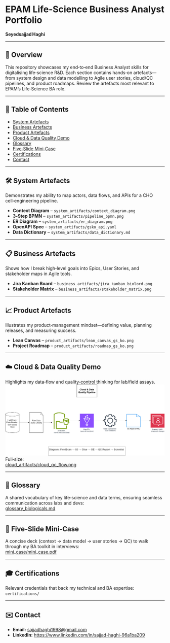 # EPAM Life‑Science Business Analyst Portfolio  
**Seyedsajjad Haghi**

---

## 📖 Overview  
This repository showcases my end‑to‑end Business Analyst skills for digitalising life‑science R&D. Each section contains hands‑on artefacts—from system design and data modelling to Agile user stories, cloud/QC pipelines, and product roadmaps. Review the artefacts most relevant to EPAM’s Life‑Science BA role.

---

## 🚀 Table of Contents  
- [System Artefacts](#system-artefacts)  
- [Business Artefacts](#business-artefacts)  
- [Product Artefacts](#product-artefacts)  
- [Cloud & Data Quality Demo](#cloud--data-quality-demo)  
- [Glossary](#glossary)  
- [Five‑Slide Mini‑Case](#five-slide-mini-case)  
- [Certifications](#certifications)  
- [Contact](#contact)  

---

## 🛠️ System Artefacts  
Demonstrates my ability to map actors, data flows, and APIs for a CHO cell‑engineering pipeline.  
- **Context Diagram** – `system_artifacts/context_diagram.png`  
- **3‑Step BPMN** – `system_artifacts/pipeline_bpmn.png`  
- **ER Diagram** – `system_artifacts/er_diagram.png`  
- **OpenAPI Spec** – `system_artifacts/gsko_api.yaml`  
- **Data Dictionary** – `system_artifacts/data_dictionary.md`  

---

## 📋 Business Artefacts  
Shows how I break high‑level goals into Epics, User Stories, and stakeholder maps in Agile tools.  
- **Jira Kanban Board** – `business_artifacts/jira_kanban_biolord.png`  
- **Stakeholder Matrix** – `business_artifacts/stakeholder_matrix.png`  

---

## 📈 Product Artefacts  
Illustrates my product‑management mindset—defining value, planning releases, and measuring success.  
- **Lean Canvas** – `product_artifacts/lean_canvas_gs_ko.png`  
- **Project Roadmap** – `product_artifacts/roadmap_gs_ko.png`  

---

## ☁️ Cloud & Data Quality Demo  
Highlights my data‑flow and quality‑control thinking for lab/field assays.  
![Cloud QC Flow](cloud_artifacts/cloud_qc_flow.png)  
Full‑size:  
[cloud_artifacts/cloud_qc_flow.png](cloud_artifacts/cloud_qc_flow.png)  

---

## 🧬 Glossary  
A shared vocabulary of key life‑science and data terms, ensuring seamless communication across labs and devs:  
[glossary_biologicals.md](./glossary_biologicals.md)  

---

## 📄 Five‑Slide Mini‑Case  
A concise deck (context → data model → user stories → QC) to walk through my BA toolkit in interviews:  
[mini_case/mini_case.pdf](mini_case/mini_case.pdf)  

---

## 🎓 Certifications  
Relevant credentials that back my technical and BA expertise:  
`certifications/`  

---

## ✉️ Contact  
- **Email:** sajjadhaghi1998@gmail.com  
- **LinkedIn:** https://www.linkedin.com/in/sajjad-haghi-96a1ba209  


  
